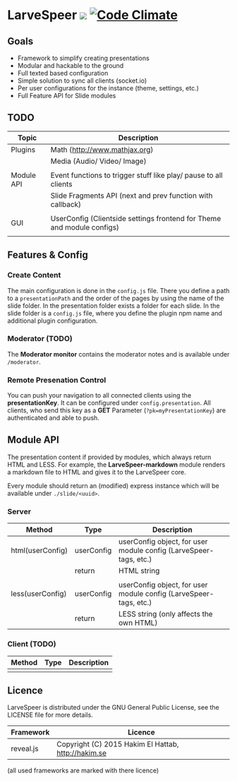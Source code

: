 # LarveSpeer ![](https://travis-ci.org/LarveSpeer/LarveSpeer.svg?branch=master) [![Code Climate](https://codeclimate.com/github/LarveSpeer/LarveSpeer/badges/gpa.svg)](https://codeclimate.com/github/LarveSpeer/LarveSpeer)


## Goals
- Framework to simplify creating presentations
- Modular and hackable to the ground
- Full texted based configuration
- Simple solution to sync all clients (socket.io)
- Per user configurations for the instance (theme, settings, etc.)
- Full Feature API for Slide modules




## TODO

Topic 		| Description
 ---- 		| ----
Plugins 	| Math (http://www.mathjax.org)
 			| Media (Audio/ Video/ Image)
 			|
Module API	| Event functions to trigger stuff like play/ pause to all clients
			| Slide Fragments API (next and prev function with callback)
			|
GUI 		| UserConfig (Clientside settings frontend for Theme and module configs)
			|




## Features & Config

### Create Content
The main configuration is done in the `config.js` file. There you define a path to a `presentationPath` and the order of the pages by using the name of the slide folder.
In the presentation folder exists a folder for each slide. In the slide folder is a `config.js` file, where you define the plugin npm name and additional plugin configuration.


### Moderator (TODO)
The **Moderator monitor** contains the moderator notes and is available under
`/moderator`.

### Remote Presenation Control
You can push your navigation to all connected clients using the **presentationKey**. It can be configured under `config.presentation`.
All clients, who send this key as a **GET** Parameter (`?pk=myPresentationKey`) are authenticated and able to push.




## Module API

The presentation content if provided by modules, which always return HTML and LESS. For example, the **LarveSpeer-markdown** module renders a markdown file to HTML and gives it to the LarveSpeer core.

Every module should return an (modified) express instance which will be available under `./slide/<uuid>`.


### Server
Method 				| Type			| Description
 ----  				| ---- 			| ----
html(userConfig) 	| userConfig 	| userConfig object, for user module config (LarveSpeer-tags, etc.)
 					| return 		| HTML string
 					| 				| |
less(userConfig) 	| userConfig 	| userConfig object, for user module config (LarveSpeer-tags, etc.)
					| return 		| LESS string (only affects the own HTML)



### Client (TODO)
Method 				| Type			| Description
 ----  				| ---- 			| ----
| |





## Licence

LarveSpeer is distributed under the GNU General Public License, see the LICENSE file for more details.

Framework 	| Licence
 ---- 		| ----
reveal.js 	| Copyright (C) 2015 Hakim El Hattab, http://hakim.se

(all used frameworks are marked with there licence)
